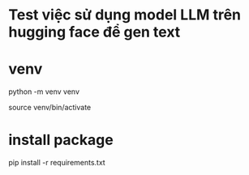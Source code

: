 # Test việc sử dụng model LLM trên hugging face để gen text

# venv

python -m venv venv

source venv/bin/activate

# install package

pip install -r requirements.txt
